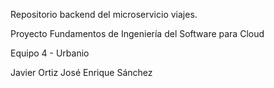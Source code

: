 Repositorio backend del microservicio viajes.

Proyecto Fundamentos de Ingeniería del Software para Cloud

Equipo 4 - Urbanio

Javier Ortiz
José Enrique Sánchez
